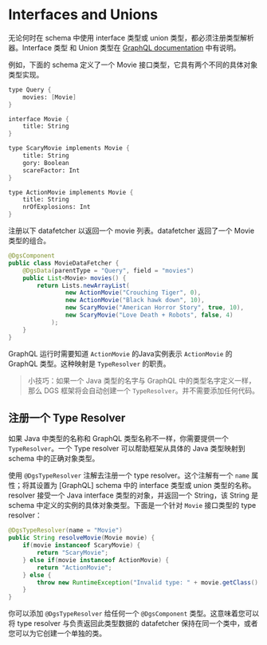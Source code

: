 # Interfaces and Unions

无论何时在 schema 中使用 interface 类型或 union 类型，都必须注册类型解析器。Interface 类型 和 Union 类型在 [GraphQL documentation](https://graphql.org/learn/schema/#interfaces) 中有说明。

例如，下面的 schema 定义了一个 Movie 接口类型，它具有两个不同的具体对象类型实现。

```scheme
type Query {
    movies: [Movie]
}

interface Movie {
    title: String
}

type ScaryMovie implements Movie {
    title: String
    gory: Boolean
    scareFactor: Int
}

type ActionMovie implements Movie {
    title: String
    nrOfExplosions: Int
}
```

注册以下 datafetcher 以返回一个 movie 列表。datafetcher 返回了一个 Movie 类型的组合。

```java
@DgsComponent
public class MovieDataFetcher {
    @DgsData(parentType = "Query", field = "movies")
    public List<Movie> movies() {
        return Lists.newArrayList(
                new ActionMovie("Crouching Tiger", 0),
                new ActionMovie("Black hawk down", 10),
                new ScaryMovie("American Horror Story", true, 10),
                new ScaryMovie("Love Death + Robots", false, 4)
            );
    }
}
```

GraphQL 运行时需要知道 `ActionMovie` 的Java实例表示 `ActionMovie` 的 GraphQL 类型。这种映射是 `TypeResolver` 的职责。

> 小技巧：如果一个 Java 类型的名字与 GraphQL 中的类型名字定义一样，那么 DGS 框架将会自动创建一个 `TypeResolver`。并不需要添加任何代码。

## 注册一个 Type Resolver

如果 Java 中类型的名称和 GraphQL 类型名称不一样，你需要提供一个 `TypeResolver`。一个 Type resolver 可以帮助框架从具体的 Java 类型映射到 schema 中的正确对象类型。

使用 `@DgsTypeResolver` 注解去注册一个 type resolver。这个注解有一个 `name` 属性；将其设置为 \[GraphQL\] schema 中的 interface 类型或 union 类型的名称。resolver 接受一个 Java interface 类型的对象，并返回一个 String，该 String 是 schema 中定义的实例的具体对象类型。下面是一个针对 `Movie` 接口类型的 type resolver：

```java
@DgsTypeResolver(name = "Movie")
public String resolveMovie(Movie movie) {
    if(movie instanceof ScaryMovie) {
        return "ScaryMovie";
    } else if(movie instanceof ActionMovie) {
        return "ActionMovie";
    } else {
        throw new RuntimeException("Invalid type: " + movie.getClass().getName() + " found in MovieTypeResolver");
    }
}
```

你可以添加 `@DgsTypeResolver` 给任何一个 `@DgsComponent` 类型。这意味着您可以将 type resolver 与负责返回此类型数据的 datafetcher 保持在同一个类中，或者您可以为它创建一个单独的类。

